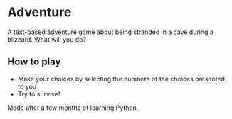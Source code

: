 # Adventure
A text-based adventure game about being stranded in a cave during a blizzard. What will you do?

## How to play
 - Make your choices by selecting the numbers of the choices presented to you
 - Try to survive!


Made after a few months of learning Python.
